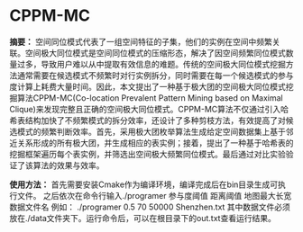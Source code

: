 # CPPM-MC
**摘要：**
空间同位模式代表了一组空间特征的子集，他们的实例在空间中频繁关联。空间极大同位模式是空间同位模式的压缩形态，解决了因空间频繁同位模式数量过多，导致用户难以从中提取有效信息的难题。传统的空间极大同位模式挖掘方法通常需要在候选模式不频繁时对行实例拆分，同时需要在每一个候选模式的参与度计算上耗费大量时间。因此，本文提出了一种基于极大团的空间极大同位模式挖掘算法CPPM-MC(Co-location Prevalent Pattern Mining based on Maximal Clique)来发现完整且正确的空间极大同位模式。CPPM-MC算法不仅通过引入哈希表结构加快了不频繁模式的拆分效率，还设计了多种剪枝方法，有效提高了对候选模式的频繁判断效率。首先，采用极大团枚举算法生成给定空间数据集上基于邻近关系形成的所有极大团，并生成相应的表实例；接着，提出了一种基于哈希表的挖掘框架遍历每个表实例，并筛选出空间极大频繁同位模式。最后通过对比实验验证了该算法的效果与效率。

**使用方法：**
首先需要安装Cmake作为编译环境，编译完成后在bin目录生成可执行文件。
之后依次在命令行输入./programer 参与度阈值 距离阈值  地图最大长宽 数据文件名
例如：
./programer 0.5 70 50000 Shenzhen.txt
其中数据文件必须放在./data文件夹下。运行命令后，可以在根目录下的out.txt查看运行结果。
